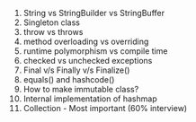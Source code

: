 1. String vs StringBuilder vs StringBuffer
2. Singleton class
3. throw vs throws
4. method overloading vs overriding
5. runtime polymorphism vs compile time
6. checked vs unchecked exceptions
7. Final v/s Finally v/s Finalize()
8. equals() and hashcode()
9. How to make immutable class?
10. Internal implementation of hashmap
11. Collection - Most important (60% interview)